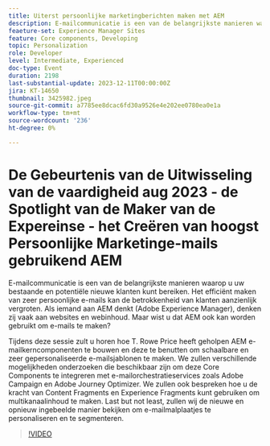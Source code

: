 ```yaml
---
title: Uiterst persoonlijke marketingberichten maken met AEM
description: E-mailcommunicatie is een van de belangrijkste manieren waarop u uw bestaande en potentiële nieuwe klanten kunt bereiken. Het efficiënt maken van zeer persoonlijke e-mails kan de betrokkenheid van klanten aanzienlijk vergroten. Als iemand aan AEM denkt (Adobe Experience Manager), denken zij vaak aan websites en webinhoud. Maar wist u dat AEM ook kan worden gebruikt om e-mails te maken
feaeture-set: Experience Manager Sites
feature: Core components, Developing
topic: Personalization
role: Developer
level: Intermediate, Experienced
doc-type: Event
duration: 2198
last-substantial-update: 2023-12-11T00:00:00Z
jira: KT-14650
thumbnail: 3425982.jpeg
source-git-commit: a7785ee8dcac6fd30a9526e4e202ee0780ea0e1a
workflow-type: tm+mt
source-wordcount: '236'
ht-degree: 0%

---
```



# De Gebeurtenis van de Uitwisseling van de vaardigheid aug 2023 - de Spotlight van de Maker van de Expereinse - het Creëren van hoogst Persoonlijke Marketinge-mails gebruikend AEM

E-mailcommunicatie is een van de belangrijkste manieren waarop u uw bestaande en potentiële nieuwe klanten kunt bereiken. Het efficiënt maken van zeer persoonlijke e-mails kan de betrokkenheid van klanten aanzienlijk vergroten. Als iemand aan AEM denkt (Adobe Experience Manager), denken zij vaak aan websites en webinhoud. Maar wist u dat AEM ook kan worden gebruikt om e-mails te maken?

Tijdens deze sessie zult u horen hoe T. Rowe Price heeft geholpen AEM e-mailkerncomponenten te bouwen en deze te benutten om schaalbare en zeer gepersonaliseerde e-mailsjablonen te maken. We zullen verschillende mogelijkheden onderzoeken die beschikbaar zijn om deze Core Components te integreren met e-mailorchestratieservices zoals Adobe Campaign en Adobe Journey Optimizer. We zullen ook bespreken hoe u de kracht van Content Fragments en Experience Fragments kunt gebruiken om multikanaalinhoud te maken. Last but not least, zullen wij de nieuwe en opnieuw ingebeelde manier bekijken om e-mailmalplaatjes te personaliseren en te segmenteren.

>[!VIDEO](https://video.tv.adobe.com/v/3425982/?learn=on)
